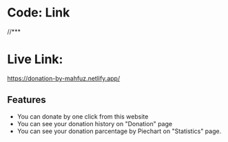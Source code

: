# Code: Link
//***

# Live Link: 
https://donation-by-mahfuz.netlify.app/

Features
-
- You can donate by one click from this website
- You can see your donation history on "Donation" page
- You can see your donation parcentage by Piechart on "Statistics" page.
